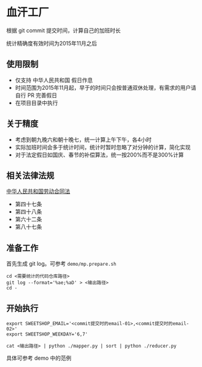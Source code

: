 血汗工厂
====


根据 git commit 提交时间，计算自己的加班时长

统计精确度有效时间为2015年11月之后


## 使用限制

* 仅支持 中华人民共和国 假日作息
* 时间范围为2015年11月起，早于的时间只会按普通双休处理，有需求的用户请自行 PR 完善假日
* 在项目目录中执行

## 关于精度

* 考虑到朝九晚六和朝十晚七，统一计算上午下午，各4小时
* 实际加班时间会多于统计时间，统计时暂时忽略了对分钟的计算，简化实现
* 对于法定假日如国庆、春节的补偿算法，统一按200%而不是300%计算


## 相关法律法规

[中华人民共和国劳动合同法](http://www.gov.cn/flfg/2007-06/29/content_669394.htm)

* 第四十七条
* 第四十八条
* 第六十二条
* 第八十七条


## 准备工作


首先生成 git log。可参考 `demo/mp.prepare.sh`

```
cd <需要统计的代码仓库路径>
git log --format='%ae;%aD' > <输出路径>
cd -

```


## 开始执行

```
export SWEETSHOP_EMAIL='<commit提交时的email-01>,<commit提交时的email-02>'
export SWEETSHOP_WEEKDAY='6,7'

cat <输出路径> | python ./mapper.py | sort | python ./reducer.py
```


具体可参考 demo 中的范例
